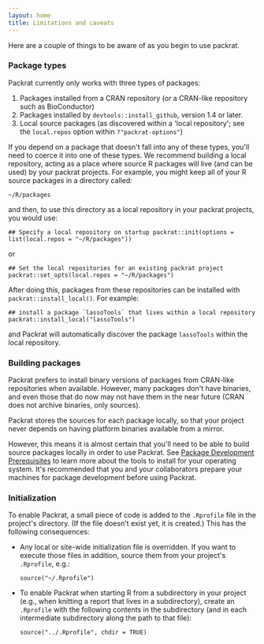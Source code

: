 ```yaml
---
layout: home
title: Limitations and caveats
---
```


Here are a couple of things to be aware of as you begin to use packrat.

### Package types

Packrat currently only works with three types of packages: 

1. Packages installed from a CRAN repository (or a CRAN-like repository such
   as BioConductor)
2. Packages installed by `devtools::install_github`, version 1.4 or later.
3. Local source packages (as discovered within a 'local repository'; see the
   `local.repos` option within `?"packrat-options"`)

If you depend on a package that doesn't fall into any of these types, you'll
need to coerce it into one of these types. We recommend building a local
repository, acting as a place where source R packages will live (and can be
used) by your packrat projects. For example, you might keep all of your R
source packages in a directory called:

    ~/R/packages

and then, to use this directory as a local repository in your packrat
projects, you would use:

    ## Specify a local repository on startup packrat::init(options =
    list(local.repos = "~/R/packages"))

or

    ## Set the local repositories for an existing packrat project
    packrat::set_opts(local.repos = "~/R/packages")

After doing this, packages from these repositories can be installed with
`packrat::install_local()`. For example:

    ## install a package `lassoTools` that lives within a local repository
    packrat::install_local("lassoTools")

and Packrat will automatically discover the package `lassoTools` within the
local repository.

### Building packages

Packrat prefers to install binary versions of packages from CRAN-like
repositories when available. However, many packages don't have binaries, and
even those that do now may not have them in the near future (CRAN does not
archive binaries, only sources). 

Packrat stores the sources for each package locally, so that your project
never depends on having platform binaries available from a mirror.

However, this means it is almost certain that you'll need to be able to build
source packages locally in order to use Packrat. See [Package Development
Prerequisites](http://www.rstudio.com/ide/docs/packages/prerequisites) to
learn more about the tools to install for your operating system. It's
recommended that you and your collaborators prepare your machines for package
development before using Packrat.


### Initialization

To enable Packrat, a small piece of code is added to the `.Rprofile` file in the
project's directory.  (If the file doesn't exist yet, it is created.)  This has
the following consequences:

- Any local or site-wide initialization file is overridden.  If you want to execute those
  files in addition, source them from your project's `.Rprofile`, e.g.:

      source("~/.Rprofile")

- To enable Packrat when starting R from a subdirectory in your project
  (e.g., when knitting a report that lives in a subdirectory),
  create an `.Rprofile` with the following contents in the subdirectory
  (and in each intermediate subdirectory along the path to that file):

      source("../.Rprofile", chdir = TRUE)
